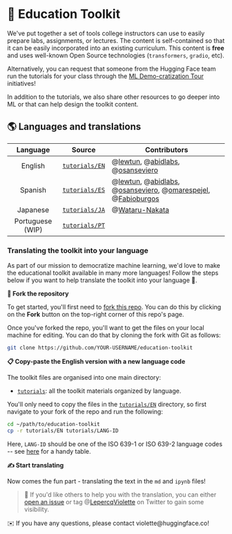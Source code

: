 # 🤗 Education Toolkit

<aside>

We've put together a set of tools college instructors can use to easily prepare labs, assignments, or lectures. The content is self-contained so that it can be easily incorporated into an existing curriculum. This content is **free** and uses well-known Open Source technologies (`transformers`, `gradio`, etc).

Alternatively, you can request that someone from the Hugging Face team run the tutorials for your class through the [ML Demo-cratization Tour](https://www.notion.so/ML-Demo-cratization-tour-with-66847a294abd4e9785e85663f5239652) initiatives!

In addition to the tutorials, we also share other resources to go deeper into ML or that can help design the toolkit content.

## 🌎 Languages and translations

| Language | Source | Contributors |
|:---:|:---:|---|
| English | [ `tutorials/EN` ]( https://github.com/huggingface/education-toolkit/tree/main/tutorials/EN ) | @[lewtun](https://github.com/lewtun), @[abidlabs](https://github.com/abidlabs), @[osanseviero](https://github.com/osanseviero) |
| Spanish | [ `tutorials/ES` ]( https://github.com/huggingface/education-toolkit/tree/main/tutorials/ES ) | @[lewtun](https://github.com/lewtun), @[abidlabs](https://github.com/abidlabs), @[osanseviero](https://github.com/osanseviero), @[omarespejel](https://github.com/omarespejel), @[Fabioburgos](https://github.com/Fabioburgos) |
| Japanese | [ `tutorials/JA` ]( https://github.com/huggingface/education-toolkit/tree/main/tutorials/JA ) | @[Wataru-Nakata](https://github.com/Wataru-Nakata) |
| Portuguese (WIP) | [ `tutorials/PT` ]( https://github.com/huggingface/education-toolkit/tree/main/tutorials/PT ) |  |

### Translating the toolkit into your language

As part of our mission to democratize machine learning, we'd love to make the educational toolkit available in many more languages! Follow the steps below if you want to help translate the toolkit into your language 🙏.

**🍴 Fork the repository**

To get started, you'll first need to [fork this repo](https://docs.github.com/en/get-started/quickstart/fork-a-repo). You can do this by clicking on the **Fork** button on the top-right corner of this repo's page.

Once you've forked the repo, you'll want to get the files on your local machine for editing. You can do that by cloning the fork with Git as follows:

```bash
git clone https://github.com/YOUR-USERNAME/education-toolkit
```

**📋 Copy-paste the English version with a new language code**

The toolkit files are organised into one main directory:

- [`tutorials`](https://github.com/huggingface/education-toolkit/tree/main/tutorials): all the toolkit materials organized by language.

You'll only need to copy the files in the [`tutorials/EN`](https://github.com/huggingface/education-toolkit/tree/main/tutorials/EN) directory, so first navigate to your fork of the repo and run the following:

```bash
cd ~/path/to/education-toolkit
cp -r tutorials/EN tutorials/LANG-ID
```

Here, `LANG-ID` should be one of the ISO 639-1 or ISO 639-2 language codes -- see [here](https://www.loc.gov/standards/iso639-2/php/code_list.php) for a handy table.

**✍️ Start translating**

Now comes the fun part - translating the text in the `md` and `ipynb` files!

> 🙋 If you'd like others to help you with the translation, you can either [open an issue](https://github.com/huggingface/education-toolkit/issues) or tag @[LepercqViolette](https://twitter.com/LepercqViolette)
 on Twitter to gain some visibility.


<aside>
✉️ If you have any questions, please contact violette@huggingface.co!

</aside>
